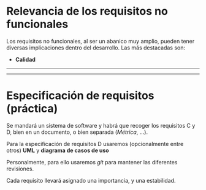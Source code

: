 
# Relevancia de los requisitos no funcionales

Los requisitos no funcionales, al ser un abanico muy amplio, pueden tener diversas implicaciones dentro del desarrollo. Las más destacadas son:
* **Calidad**
* **

---

# Especificación de requisitos (práctica)

Se mandará un sistema de software y habrá que recoger los requisitos C y D, bien en un documento, o bien separada (*Métrica*, ...).

Para la especificación de requisitos D usaremos (opcionalmente entre otros) **UML** y **diagrama de casos de uso**

Personalmente, para ello usaremos *git* para mantener las diferentes revisiones.

Cada requisito llevará asignado una importancia, y una estabilidad.
